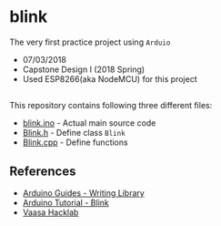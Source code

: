 # blink
The very first practice project using ```Arduio```

* 07/03/2018
* Capstone Design I (2018 Spring)
* Used ESP8266(aka NodeMCU) for this project

##
This repository contains following three different files:
* [blink.ino](https://github.com/mhnam/blink/blob/master/blink.ino) - Actual main source code
* [Blink.h](https://github.com/mhnam/blink/blob/master/Blink.h) - Define class ```Blink``` 
* [Blink.cpp](https://github.com/mhnam/blink/blob/master/Blink.cpp) - Define functions

## References
* [Arduino Guides - Writing Library](https://www.arduino.cc/en/Hacking/LibraryTutorial)
* [Arduino Tutorial - Blink](https://www.arduino.cc/en/tutorial/blink)
* [Vaasa Hacklab](https://vaasa.hacklab.fi/2016/02/06/esp8266-on-nodemcu-board-ds18b20-arduinoide-thingspeak/)
